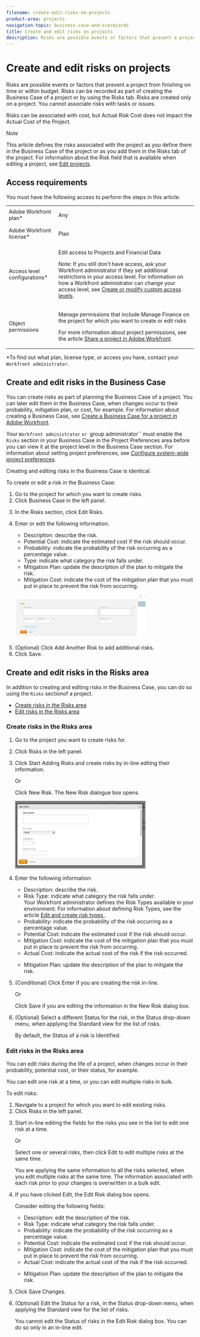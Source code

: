 ```yaml
---
filename: create-edit-risks-on-projects
product-area: projects
navigation-topic: business-case-and-scorecards
title: Create and edit risks on projects
description: Risks are possible events or factors that prevent a project from finishing on time or within budget. Risks can be recorded as part of creating the Business Case of a project or by using the Risks tab. Risks are created only on a project. You cannot associate risks with tasks or issues.
---
```


# Create and edit risks on projects

Risks are possible events or factors that prevent a project from finishing on time or within budget. Risks can be recorded as part of creating the Business Case of a project or by using the Risks tab. Risks are created only on a project. You cannot associate risks with tasks or issues.

Risks can be associated with cost, but Actual Risk Cost does not impact the Actual Cost of the Project.

>[!NOTE]
>
>This article defines the risks associated with the project as you define them in the Business Case of the project or as you add them in the Risks tab of the project. For information about the Risk field that is available when editing a project, see [Edit projects](../../../manage-work/projects/manage-projects/edit-projects.md).

## Access requirements

You must have the following access to perform the steps in this article:

<table cellspacing="0"> 
 <col> 
 <col> 
 <tbody> 
  <tr> 
   <td role="rowheader"><span>Adobe Workfront</span> plan*</td> 
   <td> <p>Any</p> </td> 
  </tr> 
  <tr> 
   <td role="rowheader"><span>Adobe Workfront</span> license*</td> 
   <td> <p><span>Plan</span> </p> </td> 
  </tr> 
  <tr> 
   <td role="rowheader">Access level configurations*</td> 
   <td> <p>Edit access to Projects and Financial&nbsp;Data</p> <p>Note: If you still don't have access, ask your <span>Workfront administrator</span> if they set additional restrictions in your access level. For information on how a <span>Workfront administrator</span> can change your access level, see <a href="../../../administration-and-setup/add-users/configure-and-grant-access/create-modify-access-levels.md" class="MCXref xref">Create or modify custom access levels</a>.</p> </td> 
  </tr> 
  <tr> 
   <td role="rowheader">Object permissions</td> 
   <td> <p> Manage permissions that include Manage Finance on the project for which you want to create or edit risks </p> <p>For more information about project permissions, see the article <a href="../../../workfront-basics/grant-and-request-access-to-objects/share-a-project.md" class="MCXref xref">Share a project in Adobe Workfront</a>.</p> </td> 
  </tr> 
 </tbody> 
</table>

&#42;To find out what plan, license type, or access you have, contact your `Workfront administrator`.

## Create and edit risks in the Business Case

You can create risks as part of planning the Business Case of a project. You can later edit them in the Business Case, when changes occur to their probability, mitigation plan, or cost, for example. For information about creating a Business Case, see [Create a Business Case for a project in Adobe Workfront](../../../manage-work/projects/define-a-business-case/create-business-case.md).

Your `Workfront administrator` `or `group administrator`` must enable the `Risks` section in your Business Case in the Project Preferences area before you can view it at the project level in the Business Case section. For information about setting project preferences, see [Configure system-wide project preferences](../../../administration-and-setup/set-up-workfront/configure-system-defaults/set-project-preferences.md).

Creating and editing risks in the Business Case is identical.

To create or edit a risk in the Business Case:

<ol> 
 <li value="1"> Go to the project for which you want to create risks.</li> 
 <li value="2"> Click Business Case in the left panel.</li> 
 <li value="3"> <p>In the <span class="bold">Risks</span> section, click <span class="bold">Edit Risks</span>.</p> </li> 
 <li value="4"> <p>Enter or edit the following information:</p> 
  <ul> 
   <li><span class="bold">Description:</span> describe the risk.<br></li> 
   <li><span class="bold">Potential Cost</span>: indicate the estimated cost if the risk should occur.<br></li> 
   <li><span class="bold">Probability</span>: indicate the probability of the risk occurring as a percentage value. <br></li> 
   <li><span class="bold">Type:</span> indicate what category the risk falls under.</li> 
   <li><span class="bold">Mitigation Plan</span>: update the description of the plan to mitigate the risk.<br></li> 
   <li><span class="bold">Mitigation Cost</span>: indicate the cost of the mitigation plan that you must put in place to prevent the risk from occurring.</li> 
  </ul> <p> <img src="assets/crp1-350x117.png" alt="" style="width: 350;height: 117;"> </p> </li> 
 <li value="5">(Optional) Click <span class="bold">Add Another Risk</span> to add additional risks.</li> 
 <li value="6">Click <span class="bold">Save</span>.</li> 
</ol>

## Create and edit risks in the Risks area

In addition to creating and editing risks in the Business Case, you can do so using the `Risks` sectionof a project.

* [Create risks in the Risks area](#creating-risks-in-the-risks-tab) 
* [Edit risks in the Risks area](#editing-risks-in-the-risks-tab)

### Create risks in the Risks area

<ol> 
 <li value="1">Go to the project you want to create risks for.</li> 
 <li value="2"> <p> Click Risks in the left panel.</p> </li> 
 <li value="3"> <p>Click <span class="bold">Start Adding Risks</span> and create risks by in-line editing their information.</p> <p>Or</p> <p>Click <span class="bold">New Risk</span>. The <span class="bold">New Risk</span> dialogue box opens.</p> <p> <img src="assets/crp3-350x181.png" alt="" style="width: 350;height: 181;"> </p> </li> 
 <li value="4"> <p>Enter the following information:</p> 
  <ul> 
   <li><span class="bold">Description</span>: describe the risk.</li> 
   <li><span class="bold">Risk Type</span>: indicate what category the risk falls under.<br>Your <span>Workfront administrator</span> defines the Risk Types available in your environment. For information about defining Risk Types, see the article <a href="../../../administration-and-setup/set-up-workfront/configure-system-defaults/edit-create-risk-types.md" class="MCXref xref">Edit and create risk types </a>.<br></li> 
   <li><span class="bold">Probability</span>: indicate the probability of the risk occurring as a percentage value.</li> 
   <li><span class="bold">Potential Cost</span>: indicate the estimated cost if the risk should occur.</li> 
   <li><span class="bold">Mitigation Cost</span>: indicate the cost of the mitigation plan that you must put in place to prevent the risk from occurring.</li> 
   <li><span class="bold">Actual Cost</span>: indicate the actual cost of the risk if the risk occurred.</li> 
   <li> <p><span class="bold">Mitigation Plan</span>: update the description of the plan to mitigate the risk.</p> </li> 
  </ul> </li> 
 <li value="5"> <p>(Conditional) Click <span class="bold">Enter</span> if you are creating the risk in-line.<br></p> <p>Or <br></p> <p>Click <span class="bold">Save</span> if you are editing the information in the <span class="bold">New Risk</span> dialog box.</p> </li> 
 <li value="6"> <p>(Optional) Select a different <span class="bold">Status</span> for the risk, in the <span class="bold">Status</span> drop-down menu, when applying the <span class="bold">Standard</span> view for the list of risks. </p> <p>By default, the Status of a risk is <span class="bold">Identified</span>. </p> </li> 
</ol>

### Edit risks in the Risks area

You can edit risks during the life of a project, when changes occur in their probability, potential cost, or their status, for example.

You can edit one risk at a time, or you can edit multiple risks in bulk.

To edit risks:

<ol> 
 <li value="1">Navigate to a project for which you want to edit existing risks.</li> 
 <li value="2"> Click Risks in the left panel.</li> 
 <li value="3"> <p> Start in-line editing the fields for the risks you see in the list to edit one risk at a time.</p> <p>Or<br></p> <p>Select one or several risks, then click <span class="bold">Edit</span> to edit multiple risks at the same time. </p> <note type="note">
    You are applying the same information to all the risks selected, when you edit multiple risks at the same time. The information associated with each risk prior to your changes is overwritten in a bulk edit. 
  </note> </li> 
 <li value="4"> <p>If you have clicked <span class="bold">Edit</span>, the <span class="bold">Edit Risk</span> dialog box opens.</p> <p>Consider editing the following fields:</p> 
  <ul> 
   <li><span class="bold">Description</span>: edit the description of the risk.</li> 
   <li><span class="bold">Risk Type</span>: indicate what category the risk falls under. </li> 
   <li><span class="bold">Probability</span>: indicate the probability of the risk occurring as a percentage value.</li> 
   <li><span class="bold">Potential Cost</span>: indicate the estimated cost if the risk should occur.</li> 
   <li><span class="bold">Mitigation Cost</span>: indicate the cost of the mitigation plan that you must put in place to prevent the risk from occurring.</li> 
   <li><span class="bold">Actual Cost</span>: indicate the actual cost of the risk if the risk occurred.</li> 
   <li> <p><span class="bold">Mitigation Plan</span>: update the description of the plan to mitigate the risk.</p> </li> 
  </ul> </li> 
 <li value="5">Click <span class="bold">Save Changes</span>.</li> 
 <li value="6"> <p>(Optional) Edit the <span class="bold">Status</span> for a risk, in the <span class="bold">Status</span> drop-down menu, when applying the <span class="bold">Standard</span> view for the list of risks.</p> <note type="note">
   You cannot edit the 
   <span class="bold">Status</span> of risks in the 
   <span class="bold">Edit Risk</span> dialog box. You can do so only in an in-line edit.
  </note> </li> 
</ol>

